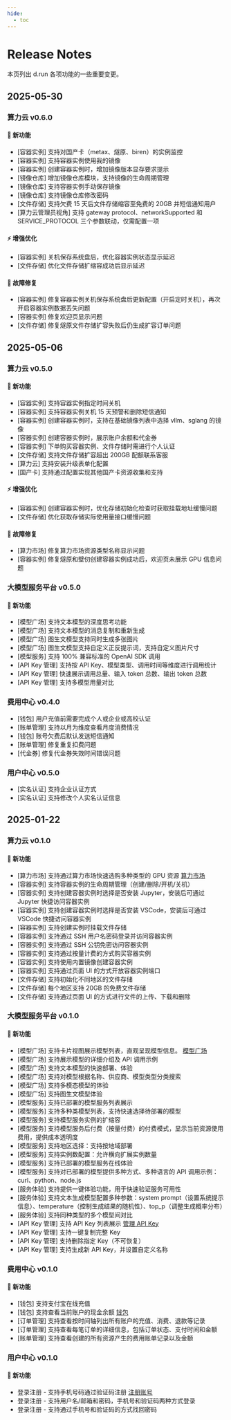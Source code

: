 ```yaml
---
hide:
  - toc
---
```


# Release Notes

本页列出 d.run 各项功能的一些重要变更。

## 2025-05-30

### 算力云 v0.6.0

#### 🚀 新功能

- [容器实例] 支持对国产卡（metax、燧原、biren）的实例监控
- [容器实例] 支持容器实例使用我的镜像
- [容器实例] 创建容器实例时，增加镜像版本显存要求提示
- [镜像仓库] 增加镜像仓库模块，支持镜像的生命周期管理
- [镜像仓库] 支持容器实例手动保存镜像
- [镜像仓库] 支持镜像仓库修改密码
- [文件存储] 支持欠费 15 天后文件存储缩容至免费的 20GB 并短信通知用户
- [算力云管理员视角] 支持 gateway protocol、networkSupported 和 SERVICE_PROTOCOL 三个参数联动，仅需配置一项

#### ⚡ 增强优化

- [容器实例] 关机保存系统盘后，优化容器实例状态显示延迟
- [文件存储] 优化文件存储扩缩容成功后显示延迟

#### 🐛 故障修复

- [容器实例] 修复容器实例关机保存系统盘后更新配置（开启定时关机），再次开启容器实例数据丢失问题
- [容器实例] 修复欢迎页显示问题
- [文件存储] 修复燧原文件存储扩容失败后仍生成扩容订单问题

## 2025-05-06

### 算力云 v0.5.0

#### 🚀 新功能

- [容器实例] 支持容器实例指定时间关机
- [容器实例] 支持容器实例关机 15 天预警和删除短信通知
- [容器实例] 创建容器实例时，支持在基础镜像列表中选择 vllm、sglang 的镜像
- [容器实例] 创建容器实例时，展示账户余额和代金券
- [容器实例] 下单购买容器实例、文件存储时需进行个人认证
- [文件存储] 支持文件存储扩容超出 200GB 配额联系客服
- [算力云] 支持安装升级表单化配置
- [国产卡] 支持通过配置实现其他国产卡资源收集和支持

#### ⚡ 增强优化

- [容器实例] 创建容器实例时，优化存储初始化检查时获取挂载地址缓慢问题
- [文件存储] 优化获取存储实际使用量接口缓慢问题

#### 🐛 故障修复

- [算力市场] 修复算力市场资源类型名称显示问题
- [容器实例] 修复燧原和壁仞创建容器实例成功后，欢迎页未展示 GPU 信息问题

### 大模型服务平台 v0.5.0

#### 🚀 新功能

- [模型广场] 支持文本模型的深度思考功能
- [模型广场] 支持文本模型的消息复制和重新生成
- [模型广场] 图生文模型支持同时生成多张图片
- [模型广场] 图生文模型支持自定义正反提示词，支持自定义图片尺寸
- [模型服务] 支持 100% 兼容标准的 OpenAI SDK 调用
- [API Key 管理] 支持按 API Key、模型类型、调用时间等维度进行调用统计
- [API Key 管理] 快速展示调用总量、输入 token 总数、输出 token 总数
- [API Key 管理] 支持多模型用量对比

### 费用中心 v0.4.0

- [钱包] 用户充值前需要完成个人或企业或高校认证
- [账单管理] 支持以月为维度查看月度消费情况
- [钱包] 账号欠费后默认发送短信通知
- [账单管理] 修复重复扣费问题
- [代金券] 修复代金券失效时间错误问题

### 用户中心 v0.5.0

- [实名认证] 支持企业认证方式
- [实名认证] 支持修改个人实名认证信息

## 2025-01-22

### 算力云 v0.1.0

#### 🚀 新功能

- [算力市场] 支持通过算力市场快速选购多种类型的 GPU 资源 [算力市场](./zestu/index.md)
- [容器实例] 支持容器实例的生命周期管理（创建/删除/开机/关机）
- [容器实例] 支持创建容器实例时选择是否安装 Jupyter，安装后可通过 Jupyter 快捷访问容器实例
- [容器实例] 支持创建容器实例时选择是否安装 VSCode，安装后可通过 VSCode 快捷访问容器实例
- [容器实例] 支持创建实例时挂载文件存储
- [容器实例] 支持通过 SSH 用户名密码登录并访问容器实例
- [容器实例] 支持通过 SSH 公钥免密访问容器实例
- [容器实例] 支持通过按量计费的方式购买容器实例
- [容器实例] 支持使用内置镜像创建容器实例
- [容器实例] 支持通过页面 UI 的方式开放容器实例端口
- [文件存储] 支持初始化不同地区的文件存储
- [文件存储] 每个地区支持 20GB 的免费文件存储
- [文件存储] 支持通过页面 UI 的方式进行文件的上传、下载和删除

<!--
#### ⚡ 增强优化

（无更新）

#### 🐛 故障修复

（无更新）
-->

### 大模型服务平台 v0.1.0

#### 🚀 新功能

- [模型广场] 支持卡片视图展示模型列表，直观呈现模型信息。 [模型广场](./models/index.md)
- [模型广场] 支持展示模型的详细介绍及 API 调用示例
- [模型广场] 支持文本模型的快速部署、体验
- [模型广场] 支持对模型根据名称、供应商、模型类型分类搜索
- [模型广场] 支持多模态模型的体验
- [模型广场] 支持图生文模型体验
- [模型服务] 支持已部署的模型服务列表展示
- [模型服务] 支持多种类模型列表，支持快速选择待部署的模型
- [模型服务] 支持模型服务实例的扩缩容
- [模型服务] 支持模型服务后付费（按量付费）的付费模式，显示当前资源使用费用，提供成本透明度
- [模型服务] 支持地区选择：支持按地域部署
- [模型服务] 支持实例数配置：允许横向扩展实例数量
- [模型服务] 支持已部署的模型服务在线体验
- [模型服务] 支持对已部署的模型提供多种方式、多种语言的 API 调用示例：curl、python、node.js
- [服务体验] 支持提供一键体验功能，用于快速验证服务可用性
- [服务体验] 支持文本生成模型配置多种参数：system prompt（设置系统提示信息）、temperature（控制生成结果的随机性）、top_p（调整生成概率分布）
- [服务体验] 支持同种类型的多个模型间对比
- [API Key 管理] 支持 API Key 列表展示 [管理 API Key](./models/apikey.md)
- [API Key 管理] 支持一键复制完整 Key
- [API Key 管理] 支持删除指定 Key（不可恢复）
- [API Key 管理] 支持生成新 API Key，并设置自定义名称

<!--
#### ⚡ 增强优化

（无更新）

#### 🐛 故障修复

（无更新）
-->

### 费用中心 v0.1.0

#### 🚀 新功能

- [钱包] 支持支付宝在线充值
- [钱包] 支持查看当前账户的现金余额 [钱包](./leopard/index.md)
- [订单管理] 支持查看按时间轴列出所有账户的充值、消费、退款等记录
- [订单管理] 支持查看每笔订单的详细信息，包括订单状态、支付时间和金额
- [账单管理] 支持查看创建的所有资源产生的费用账单记录以及金额

<!--
#### ⚡ 增强优化

（无更新）

#### 🐛 故障修复

（无更新）
-->

### 用户中心 v0.1.0

#### 🚀 新功能

- 登录注册 - 支持手机号码通过验证码注册 [注册账号](./index.md)
- 登录注册 - 支持用户名/邮箱和密码，手机号和验证码两种方式登录
- 登录注册 - 支持通过手机号和验证码的方式找回密码

<!--
#### ⚡ 增强优化

（无更新）

#### 🐛 故障修复

（无更新）
-->
